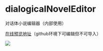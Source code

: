 # dialogicalNovelEditor
对话体小说编辑器（内部使用）

[在线预览地址](https://youngdro.github.io/dialogicalNovelEditor/index.html)（github环境下可编辑但不可导入）

![](https://user-gold-cdn.xitu.io/2018/7/26/164d5e3d3ed276ff?w=600&h=291&f=gif&s=1115490)
